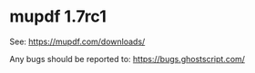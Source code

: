 # mupdf 1.7rc1

See:
https://mupdf.com/downloads/

Any bugs should be reported to:
https://bugs.ghostscript.com/

